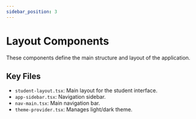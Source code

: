 ```yaml
---
sidebar_position: 3
---
```


# Layout Components

These components define the main structure and layout of the application.

## Key Files

*   `student-layout.tsx`: Main layout for the student interface.
*   `app-sidebar.tsx`: Navigation sidebar.
*   `nav-main.tsx`: Main navigation bar.
*   `theme-provider.tsx`: Manages light/dark theme.
